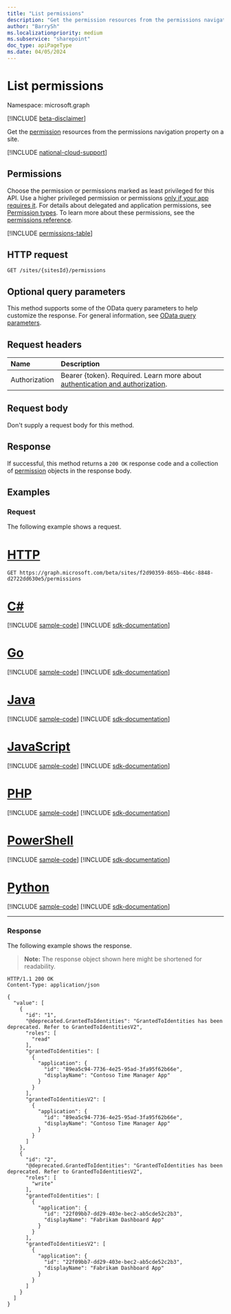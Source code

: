 ```yaml
---
title: "List permissions"
description: "Get the permission resources from the permissions navigation property on a site."
author: "BarrySh"
ms.localizationpriority: medium
ms.subservice: "sharepoint"
doc_type: apiPageType
ms.date: 04/05/2024
---
```


# List permissions
Namespace: microsoft.graph

[!INCLUDE [beta-disclaimer](../../includes/beta-disclaimer.md)]

Get the [permission](../resources/permission.md) resources from the permissions navigation property on a site.

[!INCLUDE [national-cloud-support](../../includes/all-clouds.md)]

## Permissions
Choose the permission or permissions marked as least privileged for this API. Use a higher privileged permission or permissions [only if your app requires it](/graph/permissions-overview#best-practices-for-using-microsoft-graph-permissions). For details about delegated and application permissions, see [Permission types](/graph/permissions-overview#permission-types). To learn more about these permissions, see the [permissions reference](/graph/permissions-reference).

<!-- { "blockType": "permissions", "name": "site_list_permissions" } -->
[!INCLUDE [permissions-table](../includes/permissions/site-list-permissions-permissions.md)]

## HTTP request

<!-- {
  "blockType": "ignored"
}
-->
``` http
GET /sites/{sitesId}/permissions
```

## Optional query parameters
This method supports some of the OData query parameters to help customize the response. For general information, see [OData query parameters](/graph/query-parameters).

## Request headers
|Name|Description|
|:---|:---|
|Authorization|Bearer {token}. Required. Learn more about [authentication and authorization](/graph/auth/auth-concepts).|

## Request body
Don't supply a request body for this method.

## Response

If successful, this method returns a `200 OK` response code and a collection of [permission](../resources/permission.md) objects in the response body.

## Examples

### Request

The following example shows a request.

# [HTTP](#tab/http)
<!-- {
  "blockType": "request",
  "name": "list_permission_site_nav_property"
}
-->
``` http
GET https://graph.microsoft.com/beta/sites/f2d90359-865b-4b6c-8848-d2722dd630e5/permissions
```

# [C#](#tab/csharp)
[!INCLUDE [sample-code](../includes/snippets/csharp/list-permission-site-nav-property-csharp-snippets.md)]
[!INCLUDE [sdk-documentation](../includes/snippets/snippets-sdk-documentation-link.md)]

# [Go](#tab/go)
[!INCLUDE [sample-code](../includes/snippets/go/list-permission-site-nav-property-go-snippets.md)]
[!INCLUDE [sdk-documentation](../includes/snippets/snippets-sdk-documentation-link.md)]

# [Java](#tab/java)
[!INCLUDE [sample-code](../includes/snippets/java/list-permission-site-nav-property-java-snippets.md)]
[!INCLUDE [sdk-documentation](../includes/snippets/snippets-sdk-documentation-link.md)]

# [JavaScript](#tab/javascript)
[!INCLUDE [sample-code](../includes/snippets/javascript/list-permission-site-nav-property-javascript-snippets.md)]
[!INCLUDE [sdk-documentation](../includes/snippets/snippets-sdk-documentation-link.md)]

# [PHP](#tab/php)
[!INCLUDE [sample-code](../includes/snippets/php/list-permission-site-nav-property-php-snippets.md)]
[!INCLUDE [sdk-documentation](../includes/snippets/snippets-sdk-documentation-link.md)]

# [PowerShell](#tab/powershell)
[!INCLUDE [sample-code](../includes/snippets/powershell/list-permission-site-nav-property-powershell-snippets.md)]
[!INCLUDE [sdk-documentation](../includes/snippets/snippets-sdk-documentation-link.md)]

# [Python](#tab/python)
[!INCLUDE [sample-code](../includes/snippets/python/list-permission-site-nav-property-python-snippets.md)]
[!INCLUDE [sdk-documentation](../includes/snippets/snippets-sdk-documentation-link.md)]

---

### Response

The following example shows the response.

>**Note:** The response object shown here might be shortened for readability.
<!-- {
  "blockType": "response",
  "truncated": true,
  "@odata.type": "Collection(microsoft.graph.permission)"
}
-->
``` http
HTTP/1.1 200 OK
Content-Type: application/json

{
  "value": [
    {
      "id": "1",
      "@deprecated.GrantedToIdentities": "GrantedToIdentities has been deprecated. Refer to GrantedToIdentitiesV2",
      "roles": [
        "read"
      ],
      "grantedToIdentities": [
        {
          "application": {
            "id": "89ea5c94-7736-4e25-95ad-3fa95f62b66e",
            "displayName": "Contoso Time Manager App"
          }
        }
      ],
      "grantedToIdentitiesV2": [
        {
          "application": {
            "id": "89ea5c94-7736-4e25-95ad-3fa95f62b66e",
            "displayName": "Contoso Time Manager App"
          }
        }
      ]
    },
    {
      "id": "2",
      "@deprecated.GrantedToIdentities": "GrantedToIdentities has been deprecated. Refer to GrantedToIdentitiesV2",
      "roles": [
        "write"
      ],
      "grantedToIdentities": [
        {
          "application": {
            "id": "22f09bb7-dd29-403e-bec2-ab5cde52c2b3",
            "displayName": "Fabrikam Dashboard App"
          }
        }
      ],
      "grantedToIdentitiesV2": [
        {
          "application": {
            "id": "22f09bb7-dd29-403e-bec2-ab5cde52c2b3",
            "displayName": "Fabrikam Dashboard App"
          }
        }
      ]
    }
  ]
}
```

<!-- {
  "type": "#page.annotation",
  "section": "documentation",
  "tocPath": "Sites/Permissions/List site permissions"
} -->

